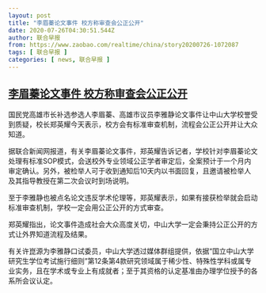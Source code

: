 ```yaml
---
layout: post
title: "李眉蓁论文事件 校方称审查会公正公开"
date: 2020-07-26T04:30:51.544Z
author: 联合早报
from: https://www.zaobao.com/realtime/china/story20200726-1072087
tags: [ 联合早报 ]
categories: [ news, 联合早报 ]
---
```

<!--1595762220000-->
[李眉蓁论文事件 校方称审查会公正公开](https://www.zaobao.com/realtime/china/story20200726-1072087)
------

<div>
<p>国民党高雄市长补选参选人李眉蓁、高雄市议员李雅静论文事件让中山大学校誉受到质疑，校长郑英耀今天表示，校方会有标准审查机制，流程会公正公开并让大众知道。</p><p>据联合新闻网报道，有关李眉蓁论文事件，郑英耀告诉记者，学校针对李眉蓁论文处理有标准SOP模式，会送校外专业领域公正学者审定后，全案预计于一个月内审定确认。另外，被检举人可于收到通知后10天内以书面回复，且邀请被检举人及其指导教授在第二次会议时到场说明。</p><p>至于李雅静也被点名论文违反学术伦理等，郑英耀表示，如果有接获检举就会启动标准审查机制，学校一定会用公正公开的方式审查。</p><section id="imu"><div id="dfp-ad-imu1-wrapper" class="dfp-tag-wrapper"><div id="dfp-ad-imu1" class="dfp-tag-wrapper"></div></div></section><p>郑英耀指出，论文事件造成社会大众高度关切，中山大学一定会秉持公正公开的方式让外界知道流程及结果。</p><p>有关许崑源为李雅静口试委员，中山大学透过媒体群组提供，依据“国立中山大学研究生学位考试施行细则”第12条第4款研究领域属于稀少性、特殊性学科或属专业实务，且在学术或专业上有成就者；至于其资格的认定基准由办理学位授予的各系所会议认定。</p><div id="innity-in-post"></div><div id="dfp-ad-midarticlespecial-wrapper" class="dfp-tag-wrapper"><div id="dfp-ad-midarticlespecial" class="dfp-tag-wrapper"></div></div>
</div>
